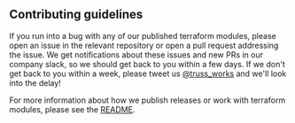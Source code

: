 ## Contributing guidelines

If you run into a bug with any of our published terraform modules, please open an issue in the relevant repository or open a pull request addressing the issue. We get notifications about these issues and new PRs in our company slack, so we should get back to you within a few days. If we don't get back to you within a week, please tweet us [@truss_works](https://twitter.com/Truss_Works) and we'll look into the delay!

For more information about how we publish releases or work with terraform modules, please see the [README](./README.md).